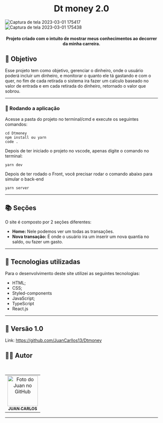 <h1 align="center">
  <br>Dt money 2.0
</h1>

![Captura de tela 2023-03-01 175417](https://user-images.githubusercontent.com/86435195/222274316-184e599f-cef4-42be-afd7-5a587868fe53.png)
![Captura de tela 2023-03-01 175438](https://user-images.githubusercontent.com/86435195/222274322-bfe917d7-6f9c-4b65-83fd-ea2a8beb6032.png)


<h4 align="center">
  Projeto criado com o intuito de mostrar meus conhecimentos ao decorrer da minha carreira.
</h4>

## 🎯 Objetivo

Esse projeto tem como objetivo, gerenciar o dinheiro, onde o usuário poderá incluir um dinheiro, e monitorar o quanto ele tá gastando e com o quer, no fim de cada retirada o sistema ira fazer um calculo baseado no valor de entrada e em cada retirada do dinheiro, retornado o valor que sobrou.

<hr>

<h3>🧭 Rodando a aplicação</h3>

<span class="pl-c"><span class="pl-c"></span> Acesse a pasta do projeto no terminal/cmd e execute os seguintes comandos:</span>

```
cd Dtmoney
npm install ou yarn
code .
```
<span class="pl-c"><span class="pl-c"></span>Depois de ter iniciado o projeto no vscode, apenas digite o comando no terminal:</span>

```
yarn dev
```

<span class="pl-c"><span class="pl-c"></span>Depois de ter rodado o Front, você precisar rodar o comando abaixo para simular o back-end</span>

```
yarn server
```

<hr>

## 📚 Seções

O site é composto por 2 seções diferentes:

- **Home:** Nele podemos ver um todas as transações.
- **Nova transação:** É onde o usuário ira um inserir um nova quantia no saldo, ou fazer um gasto.
---
## 💼 Tecnologias utilizadas

Para o desenvolvimento deste site utilizei as seguintes tecnologias:

- HTML;
- CSS;
- Styled-components
- JavaScript;
- TypeScript
- React.js
---

## 🚀 Versão 1.0

Link: https://github.com/JuanCarllos13/Dtmoney

## 👨‍💻 Autor

 <br>
<table>
  <tr>
    <td align="center">
      <a href="https://github.com/JuanCarllos13">
        <img src="https://github.com/JuanCarllos13.png" width="100px;" height="100px" alt="Foto do Juan no GitHub"/><br>
        <sub>
          <b>JUAN CARLOS</b>
        </sub>
      </a>
    </td>
  </tr>
</table>
</table>
<hr>
